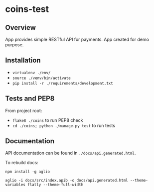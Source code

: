 # coins-test

## Overview

App provides simple RESTful API for payments. App created for demo purpose.

## Installation

* `virtualenv ./env/`
* `source ./venv/bin/activate`
* `pip install -r ./requirements/development.txt`

## Tests and PEP8

From project root:

* `flake8 ./coins` to run PEP8 check
* `cd ./coins; python ./manage.py test` to run tests

## Documentation

API documentation can be found in `./docs/api.generated.html`.

To rebuild docs:

```
npm install -g aglio

aglio -i docs/src/index.apib -o docs/api.generated.html --theme-variables flatly --theme-full-width
```
